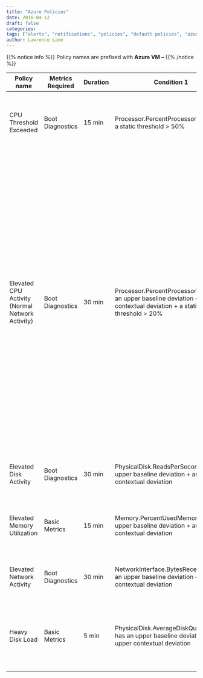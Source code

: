 ```yaml
---
title: "Azure Policies"
date: 2018-04-12
draft: false
categories:
tags: ["alerts", "notifications", "policies", "default policies", "azure"]
author: Lawrence Lane
---
```


{{% notice info %}}
Policy names are prefixed with **Azure VM –**
{{% /notice %}}

| Policy name                                     | Metrics Required | Duration | Condition 1                                                                                                               | (and) Condition 2                                                                                 | (and) Condition 3                                  | Cat.    | Description                                                                                                                                                                                                                                                                                                                                                                                                                                                                       |
|-------------------------------------------------|------------------|----------|---------------------------------------------------------------------------------------------------------------------------|---------------------------------------------------------------------------------------------------|----------------------------------------------------|---------|-----------------------------------------------------------------------------------------------------------------------------------------------------------------------------------------------------------------------------------------------------------------------------------------------------------------------------------------------------------------------------------------------------------------------------------------------------------------------------------|
| CPU Threshold Exceeded                          | Boot Diagnostics | 15 min   | Processor.PercentProcessorTime has a static threshold > 50%                                                               |                                                                                                   |                                                    | WARNING | The CPU on the Azure Virtual Machine has exceeded 95% for at least 15 minutes.                                                                                                                                                                                                                                                                                                                                                                                                    |
| Elevated CPU Activity (Normal Network Activity) | Boot Diagnostics | 30 min   | Processor.PercentProcessorTime has an upper baseline deviation + an upper contextual deviation + a static threshold > 20% | NetworkInterface.BytesReceived has  no deviation                                                  | NetworkInterface.BytesTransmitted has no deviation | INFO    | Increases in CPU activity are not uncommon when there is a rise in network activity. Increased traffic to a server means more work for that server to do. This policy is designed to catch cases where CPU activity is higher than than normal and said behavior cannot be explained by a corresponding increase in network traffic. It may or may not represent a problem, but it is useful to know about. This policy will not fire if CPU utilization is less than 20% though. |
| Elevated Disk Activity                          | Boot Diagnostics | 30 min   | PhysicalDisk.ReadsPerSecond has an upper baseline deviation + an upper contextual deviation                               | PhysicalDisk.WritesPerSecond has an upper baseline deviation + an upper contextual deviation      |                                                    | INFO    | Disk activity has been higher than expected for at least 30 minutes.                                                                                                                                                                                                                                                                                                                                                                                                              |
| Elevated Memory Utilization                     | Basic Metrics    | 15 min   | Memory.PercentUsedMemory has an upper baseline deviation + an upper contextual deviation                                  |                                                                                                   |                                                    | WARNING | The memory utilization on the Azure Virtual Machine is higher than expected.                                                                                                                                                                                                                                                                                                                                                                                                      |
| Elevated Network Activity                       | Boot Diagnostics | 30 min   | NetworkInterface.BytesReceived has an upper baseline deviation +  an upper contextual deviation                           | NetworkInterface.BytesTransmitted has an upper baseline deviation + an upper contextual deviation |                                                    | INFO    | Network activity has been higher than expected for at least 30 minutes.                                                                                                                                                                                                                                                                                                                                                                                                           |
| Heavy Disk Load                                 | Basic Metrics    | 5 min    | PhysicalDisk.AverageDiskQueueLength has an upper baseline deviation + an upper contextual deviation                       |                                                                                                   |                                                    | WARNING | Average disk queue length is greater than expected, which could indicate a problem with heavy disk load.                                                                                                                                                                                                                                                                                                                                                                          |
